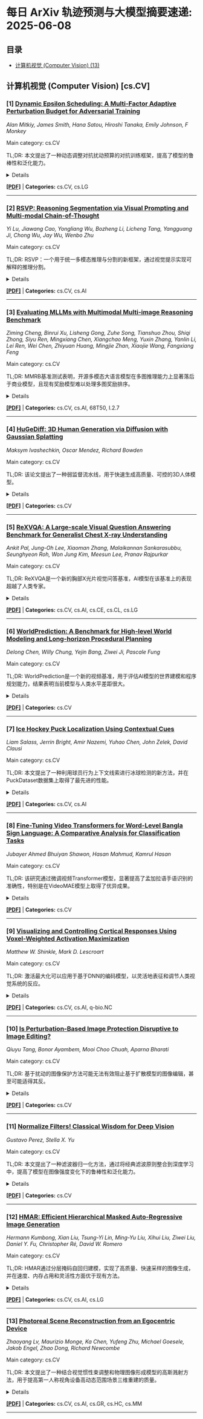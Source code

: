 # 每日 ArXiv 轨迹预测与大模型摘要速递: 2025-06-08

## 目录

- [计算机视觉 (Computer Vision) (13)](#cs-cv)

## 计算机视觉 (Computer Vision) [cs.CV]
### [1] [Dynamic Epsilon Scheduling: A Multi-Factor Adaptive Perturbation Budget for Adversarial Training](https://arxiv.org/abs/2506.04263)
*Alan Mitkiy, James Smith, Hana Satou, Hiroshi Tanaka, Emily Johnson, F Monkey*

Main category: cs.CV

TL;DR: 本文提出了一种动态调整对抗扰动预算的对抗训练框架，提高了模型的鲁棒性和泛化能力。


<details>
  <summary>Details</summary>
Motivation: 现有的对抗训练方法依赖于固定的扰动预算，无法考虑实例特定的鲁棒性特征。

Method: 本文提出了一种名为动态Epsilon调度（DES）的框架，该框架通过结合梯度代理、预测置信度和模型不确定性等因素，自适应地调整每个实例和每个训练迭代的对抗扰动预算。

Result: 在CIFAR-10和CIFAR-100上的实验结果表明，与固定epsilon基线和先前的自适应方法相比，该方法能够持续提高对抗鲁棒性和标准准确率。

Conclusion: 本文提出了一种新的对抗训练方法，通过动态调整扰动预算，提高了模型的鲁棒性和泛化能力。

Abstract: 对抗训练是防御深度神经网络免受对抗样本攻击的最有效策略之一。现有的对抗训练方法的一个关键限制在于它们依赖于固定的扰动预算，这无法解释特定实例的鲁棒性特征。虽然诸如IAAT和MMA之类的工作引入了实例级别的自适应，但它们通常依赖于数据鲁棒性的启发式或静态近似。在本文中，我们提出了一种动态Epsilon调度（DES）框架，该框架可以自适应地调整每个实例和每个训练迭代的对抗扰动预算。DES集成了三个关键因素：（1）通过基于梯度的代理近似的到决策边界的距离，（2）从softmax熵得出的预测置信度，以及（3）通过蒙特卡洛dropout估计的模型不确定性。通过将这些线索整合到统一的调度策略中，DES可以动态地调整扰动预算，以指导更有效的对抗学习。在CIFAR-10和CIFAR-100上的实验结果表明，与固定epsilon基线和先前的自适应方法相比，我们的方法能够持续提高对抗鲁棒性和标准准确率。此外，我们还提供了有关调度策略的稳定性和收敛性的理论见解。这项工作为实例感知、数据驱动的对抗训练方法开辟了一条新途径。

</details>

[**[PDF]**](https://arxiv.org/pdf/2506.04263) | **Categories:** cs.CV, cs.LG

---

### [2] [RSVP: Reasoning Segmentation via Visual Prompting and Multi-modal Chain-of-Thought](https://arxiv.org/abs/2506.04277)
*Yi Lu, Jiawang Cao, Yongliang Wu, Bozheng Li, Licheng Tang, Yangguang Ji, Chong Wu, Jay Wu, Wenbo Zhu*

Main category: cs.CV

TL;DR: RSVP：一个用于统一多模态推理与分割的新框架，通过视觉提示实现可解释的推理分割。


<details>
  <summary>Details</summary>
Motivation: 多模态大型语言模型(MLLM)在推理能力方面表现出了显著的能力，但缺乏显式的视觉基础和分割机制，这在认知推理和视觉感知之间造成了差距。

Method: RSVP是一个两阶段的结构化框架，它集成了推理驱动的定位和分割细化。

Result: RSVP在ReasonSeg上超过了最先进的方法高达+6.5 gIoU和+9.2 cIoU，并在zero-shot设置下在SegInW上实现了49.7 mAP。

Conclusion: RSVP通过显式地建模多模态推理和分割之间的交互，为可解释的推理分割引入了一种新的范例，并实现了最先进的性能。

Abstract: 多模态大型语言模型(MLLM)在推理能力方面表现出了显著的能力，但缺乏显式的视觉基础和分割机制，这在认知推理和视觉感知之间造成了差距。为了弥合这一差距，我们引入了通过视觉提示进行推理分割(RSVP)，这是一个新的框架，它统一了多步骤多模态推理与有基础的视觉理解。RSVP是一个两阶段的结构化框架，它集成了推理驱动的定位和分割细化。在推理阶段，RSVP采用多模态的思维链视觉提示，以帮助MLLM理解查询和推断目标，生成可解释的区域建议，从而增强视觉基础。在分割阶段，RSVP使用视觉-语言分割模块(VLSM)细化这些建议，无缝地集成文本和视觉线索，以生成精确的分割掩码。通过显式地建模多模态推理和分割之间的交互，RSVP为可解释的推理分割引入了一种新的范例。它利用了MLLM固有的定位能力，使模型不仅能够推理对象，还能够生成结构化的视觉表示。我们广泛的实验表明，RSVP实现了最先进的性能，在ReasonSeg上超过了最先进的方法高达+6.5 gIoU和+9.2 cIoU，并在zero-shot设置下在SegInW上实现了49.7 mAP。这些结果验证了RSVP作为一个有效的和可扩展的框架，用于整合认知推理与结构化的视觉理解。

</details>

[**[PDF]**](https://arxiv.org/pdf/2506.04277) | **Categories:** cs.CV, cs.AI

---

### [3] [Evaluating MLLMs with Multimodal Multi-image Reasoning Benchmark](https://arxiv.org/abs/2506.04280)
*Ziming Cheng, Binrui Xu, Lisheng Gong, Zuhe Song, Tianshuo Zhou, Shiqi Zhong, Siyu Ren, Mingxiang Chen, Xiangchao Meng, Yuxin Zhang, Yanlin Li, Lei Ren, Wei Chen, Zhiyuan Huang, Mingjie Zhan, Xiaojie Wang, Fangxiang Feng*

Main category: cs.CV

TL;DR: MMRB基准测试表明，开源多模态大语言模型在多图推理能力上显著落后于商业模型，且现有奖励模型难以处理多图奖励排序。


<details>
  <summary>Details</summary>
Motivation: 现有的多模态大语言模型基准主要集中于单图视觉推理或仅有最终答案评估的多图理解任务，对多图输入的多模态大语言模型的推理能力探索不足。

Method: 提出了多模态多图推理基准（MMRB），包含92个子任务，涵盖空间、时间和语义推理，并使用GPT-4o生成并由人工专家改进的多解、CoT风格注释。此外，还提出了一个句子级匹配框架，使用开源LLM来支持快速和可扩展的评估。

Result: 对40个多模态大语言模型（包括9个推理专用模型和8个奖励模型）进行了广泛的基线实验，结果表明开源多模态大语言模型在多图推理任务中仍然显著落后于商业模型。此外，当前的多模态奖励模型几乎无法处理多图奖励排序任务。

Conclusion: 开源多模态大语言模型在多图推理任务中显著落后于商业模型，且当前多模态奖励模型几乎无法处理多图奖励排序任务。

Abstract: 随着能力的增强和应用的普及，多模态大型语言模型（MLLM）越来越需要在多个图像上进行处理和推理。然而，现有的MLLM基准主要集中于单图像视觉推理或仅有最终答案评估的多图像理解任务，这使得MLLM在多图像输入上的推理能力在很大程度上未被探索。为了解决这个问题，我们推出了多模态多图像推理基准（MMRB），这是第一个旨在评估跨多个图像的结构化视觉推理的基准。MMRB包含92个子任务，涵盖空间、时间和语义推理，具有由GPT-4o生成并由人工专家改进的多解、CoT风格的注释。一个衍生的子集旨在评估多图像场景中的多模态奖励模型。为了支持快速和可扩展的评估，我们提出了一个使用开源LLM的句子级匹配框架。对40个MLLM（包括9个推理专用模型和8个奖励模型）的广泛基线实验表明，在多图像推理任务中，开源MLLM仍然显著落后于商业MLLM。此外，当前的多模态奖励模型几乎无法处理多图像奖励排序任务。

</details>

[**[PDF]**](https://arxiv.org/pdf/2506.04280) | **Categories:** cs.CV, cs.AI, 68T50, I.2.7

---

### [4] [HuGeDiff: 3D Human Generation via Diffusion with Gaussian Splatting](https://arxiv.org/abs/2506.04351)
*Maksym Ivashechkin, Oscar Mendez, Richard Bowden*

Main category: cs.CV

TL;DR: 该论文提出了一种弱监督流水线，用于快速生成高质量、可控的3D人体模型。


<details>
  <summary>Details</summary>
Motivation: 当前方法在生成精确的3D人体方面存在挑战，包括细节不足、手和面部渲染不准确、人体逼真度不足以及外观控制性差。此外，缺乏多样性、逼真度和标注的人体图像数据也阻碍了3D人体模型的发展。

Method: 该方法包括三个步骤：1) 使用图像扩散模型生成逼真且可控的人体图像数据集；2) 提出一种高效的图像特征到3D点云的映射方法，该方法基于Transformer架构；3) 训练一个以文本提示为条件的点云扩散模型。

Result: 实验结果表明，与现有方法相比，该方法在3D人体生成速度上提高了几个数量级，并且在文本提示对齐、逼真度和渲染质量方面都有显著提高。

Conclusion: 该论文提出了一种弱监督流水线，通过图像扩散模型生成逼真的人体图像数据集，并使用基于Transformer的架构将图像特征映射到3D点云，最后训练一个以文本提示为条件的点云扩散模型，从而实现了更快速、更高质量的3D人体生成。

Abstract: 三维人体生成是计算机视觉和图形学中一个重要的问题，有着广泛的应用。尽管生成式人工智能（如扩散模型）或神经辐射场或高斯溅射等渲染方法取得了最新进展，但从文本提示控制精确的三维人体的生成仍然是一个开放的挑战。目前的方法在精细细节、手和面部的精确渲染、人体逼真度以及外观的可控性方面存在困难。缺乏多样性、逼真度和标注的人体图像数据仍然是一个挑战，阻碍了基础三维人体模型的发展。我们提出了一种弱监督流水线，试图解决这些挑战。第一步，我们使用最先进的图像扩散模型生成具有可控属性（如外观、种族、性别等）的逼真人体图像数据集。接下来，我们提出了一种有效的从图像特征到三维点云的映射方法，使用基于Transformer的架构。最后，我们通过训练一个以用于生成原始样本的相同文本提示为条件的点云扩散模型来闭环。我们证明，与最先进的方法相比，三维人体生成的速度提高了几个数量级，并且文本提示对齐、逼真度和渲染质量也得到了显著提高。我们将提供代码和数据集。

</details>

[**[PDF]**](https://arxiv.org/pdf/2506.04351) | **Categories:** cs.CV

---

### [5] [ReXVQA: A Large-scale Visual Question Answering Benchmark for Generalist Chest X-ray Understanding](https://arxiv.org/abs/2506.04353)
*Ankit Pal, Jung-Oh Lee, Xiaoman Zhang, Malaikannan Sankarasubbu, Seunghyeon Roh, Won Jung Kim, Meesun Lee, Pranav Rajpurkar*

Main category: cs.CV

TL;DR: ReXVQA是一个新的胸部X光片视觉问答基准，AI模型在该基准上的表现超越了人类专家。


<details>
  <summary>Details</summary>
Motivation: 现有的VQA方法过度依赖模板查询，缺乏多样性和临床真实性。

Method: 提出了ReXVQA，一个包含约696,000个问题和160,000张胸部X光片研究的视觉问答基准。

Result: MedGemma模型取得了83.24%的总体准确率，超过了放射科住院医师的77.27%。

Conclusion: AI模型在胸部X光片判读方面超越了人类专家，但AI模型和人类专家之间存在不同的表现模式。

Abstract: 我们提出了ReXVQA，这是胸部放射学中最大、最全面的视觉问答（VQA）基准，包含约696,000个问题，并配有训练、验证和测试集中160,000个胸部X光片研究。与先前严重依赖基于模板的查询的工作不同，ReXVQA引入了一个多样化且临床真实的Task套件，反映了五个核心放射学推理技能：存在评估、位置分析、否定检测、鉴别诊断和几何推理。我们评估了八个最先进的多模态大型语言模型，包括MedGemma-4B-it、Qwen2.5-VL、Janus-Pro-7B和Eagle2-9B。性能最佳的模型（MedGemma）实现了83.24%的总体准确率。为了弥合AI性能和临床专业知识之间的差距，我们对200个随机抽样的病例进行了全面的人类读者研究，涉及3名放射科住院医师。我们的评估表明，与人类读者（最佳放射科住院医师：77.27%）相比，MedGemma取得了卓越的性能（83.84%的准确率），这代表着一个重要的里程碑，即AI性能超过了胸部X光片解读方面的专家人类评估。读者研究揭示了AI模型和人类专家之间不同的性能模式，放射科医生之间具有很强的读者间一致性，同时显示了人类读者和AI模型之间更可变的一致性模式。ReXVQA为评估通用放射AI系统建立了一个新标准，提供公共排行榜、细粒度评估拆分、结构化解释和类别级别细分。该基准为下一代AI系统奠定了基础，这些系统能够模仿超出狭窄病理分类的专家级临床推理。我们的数据集将在https://huggingface.co/datasets/rajpurkarlab/ReXVQA上开源。

</details>

[**[PDF]**](https://arxiv.org/pdf/2506.04353) | **Categories:** cs.CV, cs.AI, cs.CE, cs.CL, cs.LG

---

### [6] [WorldPrediction: A Benchmark for High-level World Modeling and Long-horizon Procedural Planning](https://arxiv.org/abs/2506.04363)
*Delong Chen, Willy Chung, Yejin Bang, Ziwei Ji, Pascale Fung*

Main category: cs.CV

TL;DR: WorldPrediction是一个新的视频基准，用于评估AI模型的世界建模和程序规划能力，结果表明当前模型与人类水平差距很大。


<details>
  <summary>Details</summary>
Motivation: 当前AI模型，特别是生成模型，如何学习世界模型并在不同的环境中进行程序规划尚不清楚。

Method: 引入WorldPrediction，这是一个基于视频的基准，用于评估不同AI模型的世界建模和程序规划能力。

Result: 当前前沿模型在WorldPrediction-WM上仅达到57%的准确率，在WorldPrediction-PP上仅达到38%，而人类可以完美解决这两项任务。

Conclusion: 当前前沿模型在WorldPrediction-WM上仅达到57%的准确率，在WorldPrediction-PP上仅达到38%，而人类可以完美解决这两项任务。

Abstract: 人类拥有一个内在的“世界模型”，使我们能够根据世界状态进行行动规划。人工智能体也需要拥有这样的世界模型来进行行动规划。目前的人工智能模型，特别是生成模型，如何学习这种世界模型并在不同的环境中进行程序规划尚不清楚。我们引入了WorldPrediction，这是一个基于视频的基准，用于评估不同AI模型的世界建模和程序规划能力。与之前主要关注低级世界建模和机器人运动规划的基准相比，WorldPrediction是第一个强调具有时间和语义抽象的动作的基准。给定初始和最终的世界状态，任务是从一组反事实的干扰项中区分出正确的动作（WorldPrediction-WM）或正确排序的动作序列（WorldPrediction-PP）。这种判别性任务设置使我们能够评估不同类型的世界模型和规划器，并实现对不同假设的全面比较。该基准使用视觉观察来表示状态和动作。为了防止模型利用背景场景中的低级连续性线索，我们提供了“动作等价物”——在不同上下文中观察到的相同动作——作为选择的候选对象。该基准基于部分可观察半MDP的形式框架，确保了评估的更好可靠性和鲁棒性。我们对基准进行了广泛的人工过滤和验证，结果表明，当前的前沿模型在WorldPrediction-WM上的准确率仅为57%，在WorldPrediction-PP上的准确率仅为38%，而人类能够完美地解决这两项任务。

</details>

[**[PDF]**](https://arxiv.org/pdf/2506.04363) | **Categories:** cs.CV

---

### [7] [Ice Hockey Puck Localization Using Contextual Cues](https://arxiv.org/abs/2506.04365)
*Liam Salass, Jerrin Bright, Amir Nazemi, Yuhao Chen, John Zelek, David Clausi*

Main category: cs.CV

TL;DR: 本文提出了一种利用球员行为上下文线索进行冰球检测的新方法，并在PuckDataset数据集上取得了最先进的性能。


<details>
  <summary>Details</summary>
Motivation: 由于冰球体积小、频繁遮挡、运动模糊、广播伪影以及因相机变焦和广播相机视角变化而导致的不一致性，冰球广播视频中的冰球检测提出了重大挑战。以往的研究侧重于基于外观或基于运动的冰球线索，而没有明确地对来自球员行为的线索进行建模。球员们会持续地转动身体，并将视线 направ к шайбе.

Method: 提出了一种名为PLUCC的新方法，该方法利用上下文线索进行尺度感知的单帧冰球检测。PLUCC包括三个组成部分：(a) 上下文编码器，它利用球员的朝向和位置作为有用的先验知识；(b) 特征金字塔编码器，它从双编码器中提取多尺度特征；(c) 门控解码器，它结合了潜在特征和通道门控机制。

Result: 在PuckDataset数据集上进行的PLUCC实验结果表明，检测性能达到了最先进的水平，平均精度提高了12.2%，RSLE平均精度提高了25%，超过了之前的基线方法。

Conclusion: 这项研究表明，上下文理解在提高冰球检测性能方面起着关键作用，对自动化体育分析具有广泛的影响。

Abstract: 冰球广播视频中的冰球检测由于冰球体积小、频繁遮挡、运动模糊、广播伪影以及因相机变焦和广播相机视角变化而导致的不一致性而面临重大挑战。以往的研究侧重于基于外观或基于运动的冰球线索，而没有明确地对来自球员行为的线索进行建模。受这种强烈的上下文线索的推动，我们提出了一种名为Puck Localization Using Contextual Cues (PLUCC) 的新方法，该方法用于进行尺度感知和上下文驱动的单帧冰球检测。PLUCC包括三个组成部分：(a) 上下文编码器，它利用球员的朝向和位置作为有用的先验知识；(b) 特征金字塔编码器，它从双编码器中提取多尺度特征；(c) 门控解码器，它结合了潜在特征和通道门控机制。为了进行评估，除了标准的平均精度外，我们还提出了冰场空间定位误差 (RSLE)，这是一种尺度不变的基于单应性的度量，用于消除冰场空间评估中的透视偏差。PLUCC在PuckDataset数据集上的实验结果表明，检测性能达到了最先进的水平，平均精度提高了12.2%，RSLE平均精度提高了25%，超过了之前的基线方法。我们的研究表明，上下文理解在提高冰球检测性能方面起着关键作用，对自动化体育分析具有广泛的影响。

</details>

[**[PDF]**](https://arxiv.org/pdf/2506.04365) | **Categories:** cs.CV, cs.AI

---

### [8] [Fine-Tuning Video Transformers for Word-Level Bangla Sign Language: A Comparative Analysis for Classification Tasks](https://arxiv.org/abs/2506.04367)
*Jubayer Ahmed Bhuiyan Shawon, Hasan Mahmud, Kamrul Hasan*

Main category: cs.CV

TL;DR: 该研究通过微调视频Transformer模型，显著提高了孟加拉语手语识别的准确性，特别是在VideoMAE模型上取得了优异成果。


<details>
  <summary>Details</summary>
Motivation: 孟加拉语手语（BdSL）是孟加拉国听障人士的主要交流方式。本研究旨在提高BdSL识别的准确性和可扩展性。

Method: 研究人员在BdSLW60和BdSLW401数据集上微调了VideoMAE、ViViT和TimeSformer等视频Transformer架构，并采用了数据增强和分层交叉验证等技术。

Result: VideoMAE模型在修正帧率的BdSLW60数据集上达到了95.5%的准确率，在BdSLW401数据集的前向手势上达到了81.04%的准确率。

Conclusion: 视频Transformer模型在孟加拉语手语识别中显著优于传统方法，VideoMAE在BdSLW60和BdSLW401数据集上取得了最高的准确率。

Abstract: 本研究旨在通过自动识别和分类图像或视频中的手势，并将其转换为文本或语音，从而提高听障人士的可访问性。在孟加拉国，孟加拉语手语（BdSL）是许多听障人士的主要交流方式。本研究在BdSLW60（一个包含60个常用手势的小规模BdSL数据集）上微调了最先进的视频Transformer架构——VideoMAE、ViViT和TimeSformer。我们将视频标准化为30 FPS，生成了9307个用户试验片段。为了评估可扩展性和鲁棒性，还在包含401个手势类别的大规模数据集BdSLW401上对模型进行了微调。此外，我们还针对包括LSA64和WLASL在内的公共数据集进行了基准测试。应用了随机裁剪、水平翻转和短边缩放等数据增强技术，以提高模型的鲁棒性。为了确保模型选择过程中各折叠之间的平衡评估，我们在训练集上采用了10折分层交叉验证，同时使用来自未见过用户U4和U8的保留测试数据进行与说话人无关的评估。结果表明，视频Transformer模型明显优于传统的机器学习和深度学习方法。性能受数据集大小、视频质量、帧分布、帧率和模型架构等因素的影响。在这些模型中，VideoMAE变体在帧率校正的BdSLW60数据集上获得了95.5%的最高准确率，在BdSLW401的前向手势上获得了81.04%的最高准确率——证明了可扩展且准确的BdSL识别的强大潜力。

</details>

[**[PDF]**](https://arxiv.org/pdf/2506.04367) | **Categories:** cs.CV

---

### [9] [Visualizing and Controlling Cortical Responses Using Voxel-Weighted Activation Maximization](https://arxiv.org/abs/2506.04379)
*Matthew W. Shinkle, Mark D. Lescroart*

Main category: cs.CV

TL;DR: 激活最大化可以应用于基于DNN的编码模型，以灵活地表征和调节人类视觉系统的反应。


<details>
  <summary>Details</summary>
Motivation: 基于DNN的编码模型可以准确预测大脑对视觉刺激的反应，但对驱动这些反应的具体特征的洞察有限。

Method: 提取并自适应地降采样预训练的Inception V3网络多层的激活值，然后使用线性回归预测fMRI反应。再应用激活最大化生成针对皮层体素预测反应优化的图像。

Result: 生成的图像包含与已知选择性定性对应的视觉特征，并且可以探索整个视觉皮层的选择性。在fMRI研究中，生成的图像可靠地驱动了低级和高级视觉区域以及不同受试者的目标区域的活动。

Conclusion: 激活最大化可以成功应用于基于DNN的编码模型，克服了需要原生生成模型的替代方法的局限性，实现了对人类视觉系统反应的灵活表征和调节。

Abstract: 在视觉任务上训练的深度神经网络（DNN）会产生类似于人类视觉系统的特征表示。虽然基于DNN的编码模型可以准确预测大脑对视觉刺激的反应，但它们对驱动这些反应的具体特征的洞察有限。本文证明，激活最大化——一种旨在解释视觉DNN的技术——可以应用于基于DNN的人脑编码模型。我们提取并自适应地降采样预训练的Inception V3网络多层的激活值，然后使用线性回归预测fMRI反应。这产生了一个完整的大脑反应图像计算模型。接下来，我们应用激活最大化来生成针对单个皮层体素预测反应优化的图像。我们发现这些图像包含与已知选择性定性对应的视觉特征，并且可以探索整个视觉皮层的选择性。我们进一步将我们的方法扩展到整个大脑感兴趣区域（ROI），并通过在fMRI研究中向人类参与者展示这些图像来验证其有效性。我们发现，生成的图像可靠地驱动了低级和高级视觉区域以及不同受试者的目标区域的活动。这些结果表明，激活最大化可以成功应用于基于DNN的编码模型。通过解决需要原生生成模型的替代方法的关键限制，我们的方法能够灵活地表征和调节整个人类视觉系统的反应。

</details>

[**[PDF]**](https://arxiv.org/pdf/2506.04379) | **Categories:** cs.CV, cs.AI, q-bio.NC

---

### [10] [Is Perturbation-Based Image Protection Disruptive to Image Editing?](https://arxiv.org/abs/2506.04394)
*Qiuyu Tang, Bonor Ayambem, Mooi Choo Chuah, Aparna Bharati*

Main category: cs.CV

TL;DR: 基于扰动的图像保护方法可能无法有效阻止基于扩散模型的图像编辑，甚至可能适得其反。


<details>
  <summary>Details</summary>
Motivation: 最先进的扩散模型（如 Stable Diffusion）的卓越图像生成能力也可能被滥用于传播虚假信息和剽窃受版权保护的材料。为了减轻与图像编辑相关的潜在风险，当前的图像保护方法依赖于向图像添加难以察觉的扰动，以阻止基于扩散的编辑。

Method: 对各种基于扰动的图像保护方法在多个领域（自然场景图像和艺术品）和编辑任务（图像到图像生成和风格编辑）中进行了实验。

Result: 在大多数情况下，受保护图像的基于扩散的编辑会生成符合指导提示的理想输出图像。研究结果表明，在生成过程中，向图像添加噪声可能会自相矛盾地增加图像与给定文本提示的关联，从而导致意想不到的后果，例如更好的结果编辑。

Conclusion: 扰动方法可能不足以针对基于扩散的编辑提供强大的图像保护。

Abstract: 最先进的扩散模型（如 Stable Diffusion）具有卓越的图像生成能力，但也可能被滥用于传播虚假信息和剽窃受版权保护的材料。为了减轻与图像编辑相关的潜在风险，当前的图像保护方法依赖于向图像添加难以察觉的扰动，以阻止基于扩散的编辑。完全成功的图像保护意味着编辑尝试的输出是不希望的、嘈杂的图像，与参考图像完全无关。在对各种基于扰动的图像保护方法在多个领域（自然场景图像和艺术品）和编辑任务（图像到图像生成和风格编辑）中进行的实验中，我们发现这种保护并没有完全实现这一目标。在大多数情况下，受保护图像的基于扩散的编辑会生成符合指导提示的理想输出图像。我们的研究结果表明，在生成过程中，向图像添加噪声可能会自相矛盾地增加图像与给定文本提示的关联，从而导致意想不到的后果，例如更好的结果编辑。因此，我们认为基于扰动的方法可能无法为针对基于扩散的编辑提供强大的图像保护。

</details>

[**[PDF]**](https://arxiv.org/pdf/2506.04394) | **Categories:** cs.CV

---

### [11] [Normalize Filters! Classical Wisdom for Deep Vision](https://arxiv.org/abs/2506.04401)
*Gustavo Perez, Stella X. Yu*

Main category: cs.CV

TL;DR: 本文提出了一种滤波器归一化方法，通过将经典滤波原则整合到深度学习中，提高了模型在图像强度变化下的鲁棒性和泛化能力。


<details>
  <summary>Details</summary>
Motivation: 当图像经过大气传输时，深度网络中端到端学习的卷积滤波器的响应会失真，导致不正确的结果。

Method: 我们提出滤波器归一化，然后进行可学习的缩放和移位，类似于批量归一化。

Result: 通过将经典滤波原则整合到深度学习中，我们的方法在人工和自然强度变化基准上取得了显着改进。我们的 ResNet34 甚至可以大大优于 CLIP。

Conclusion: 未归一化的滤波器会降低性能，而滤波器归一化可以规范学习，促进多样性，并提高鲁棒性和泛化能力。

Abstract: 经典的图像滤波器，例如用于平均或差分的滤波器，都经过仔细的归一化，以确保一致性、可解释性，并避免诸如强度偏移、光晕或振铃之类的伪影。相比之下，在深度网络中端到端学习的卷积滤波器缺乏这种约束。尽管它们可能类似于小波和斑点/边缘检测器，但它们没有以相同或任何方式进行归一化。因此，当图像经过大气传输时，它们的响应会失真，导致不正确的结果。我们通过提出滤波器归一化来解决此限制，然后进行可学习的缩放和移位，类似于批量归一化。这种简单而有效的修改确保了滤波器是大气等变的，从而实现了共域对称性。通过将经典滤波原则整合到深度学习中（适用于卷积神经网络和卷积相关的视觉 Transformer），我们的方法在人工和自然强度变化基准上取得了显着改进。我们的 ResNet34 甚至可以大大优于 CLIP。我们的分析表明，未归一化的滤波器会降低性能，而滤波器归一化可以规范学习，促进多样性，并提高鲁棒性和泛化能力。

</details>

[**[PDF]**](https://arxiv.org/pdf/2506.04401) | **Categories:** cs.CV

---

### [12] [HMAR: Efficient Hierarchical Masked Auto-Regressive Image Generation](https://arxiv.org/abs/2506.04421)
*Hermann Kumbong, Xian Liu, Tsung-Yi Lin, Ming-Yu Liu, Xihui Liu, Ziwei Liu, Daniel Y. Fu, Christopher Ré, David W. Romero*

Main category: cs.CV

TL;DR: HMAR通过分层掩码自回归建模，实现了高质量、快速采样的图像生成，并在速度、内存占用和灵活性方面优于现有方法。


<details>
  <summary>Details</summary>
Motivation: 视觉自回归建模(VAR)在弥合自回归图像模型和扩散模型之间的速度和质量差距方面显示出了希望。然而，由于分辨率尺度中所有token的并行生成，这种公式导致图像质量降低；序列长度以超线性方式缩放图像分辨率；并且需要重新训练才能改变采样计划。

Method: HMAR将下一尺度预测重新定义为马尔可夫过程，其中每个分辨率尺度的预测仅以其直接前置分辨率中的token为条件，而不是以所有前置分辨率中的token为条件。在预测分辨率尺度时，HMAR使用可控的多步掩码生成程序，以在每个步骤中生成token的子集。

Result: 在ImageNet 256x256和512x512基准测试中，HMAR模型与参数匹配的VAR、扩散模型和自回归模型相匹配或优于它们。我们开发了高效的IO感知块稀疏注意内核，使HMAR的训练和推理时间比VAR分别快2.5倍和1.75倍以上，并且推理内存占用降低了3倍以上。最后，HMAR比VAR更灵活；它的采样计划可以在没有进一步训练的情况下改变，并且它可以以零样本的方式应用于图像编辑任务。

Conclusion: HMAR模型在ImageNet 256x256和512x512基准测试中，性能与参数匹配的VAR、扩散模型和自回归模型相当或更优，训练和推理速度分别比VAR快2.5倍和1.75倍以上，并且推理内存占用降低了3倍以上。此外，HMAR还比VAR更灵活，无需进一步训练即可更改其采样计划，并且可以以零样本方式应用于图像编辑任务。

Abstract: 视觉自回归建模（VAR）在弥合自回归图像模型和扩散模型之间的速度和质量差距方面显示出前景。VAR通过将图像分解为连续的分辨率尺度来重新制定自回归建模。在推理过程中，通过预测下一个（更高分辨率）尺度中的所有token来生成图像，该预测以所有先前（较低分辨率）尺度中的所有token为条件。然而，由于分辨率尺度中所有token的并行生成，这种公式导致图像质量降低；序列长度以超线性方式缩放图像分辨率；并且需要重新训练才能改变采样计划。 我们引入了分层掩码自回归建模（HMAR），这是一种新的图像生成算法，它使用下一尺度预测和掩码预测来缓解这些问题，从而以快速采样生成高质量图像。HMAR将下一尺度预测重新定义为马尔可夫过程，其中每个分辨率尺度的预测仅以其直接前置分辨率中的token为条件，而不是以所有前置分辨率中的token为条件。在预测分辨率尺度时，HMAR使用可控的多步掩码生成程序，以在每个步骤中生成token的子集。在ImageNet 256x256和512x512基准测试中，HMAR模型与参数匹配的VAR、扩散和自回归基线模型相匹配或优于它们。我们开发了高效的IO感知块稀疏注意内核，使HMAR的训练和推理时间比VAR分别快2.5倍和1.75倍以上，并且推理内存占用降低了3倍以上。最后，HMAR比VAR更灵活；它的采样计划可以在没有进一步训练的情况下改变，并且它可以以零样本的方式应用于图像编辑任务。

</details>

[**[PDF]**](https://arxiv.org/pdf/2506.04421) | **Categories:** cs.CV, cs.AI, cs.LG

---

### [13] [Photoreal Scene Reconstruction from an Egocentric Device](https://arxiv.org/abs/2506.04444)
*Zhaoyang Lv, Maurizio Monge, Ka Chen, Yufeng Zhu, Michael Goesele, Jakob Engel, Zhao Dong, Richard Newcombe*

Main category: cs.CV

TL;DR: 本文提出了一种结合视觉惯性束调整和物理图像形成模型的高斯溅射方法，用于提高第一人称视角设备高动态范围场景三维重建的质量。


<details>
  <summary>Details</summary>
Motivation: 现有的使用第一人称视角设备进行高动态范围场景三维重建的方法忽略了像素级精确重建所需的关键细节，并且通常假设RGB相机为全局快门相机，忽略了滚动快门效应。

Method: 提出了一种新的基于高斯溅射的三维重建方法，该方法结合了视觉惯性束调整(VIBA)和基于物理的图像形成模型，以解决滚动快门相机的时间戳和运动校准问题，并处理高动态范围。

Result: 在各种室内和室外光照条件下，使用Project Aria设备和Meta Quest3设备进行的大量实验表明，结合VIBA可以稳定地提高1 dB的PSNR，而使用提出的图像形成模型可以额外提高1 dB。

Conclusion: 通过结合视觉惯性束调整(VIBA)和基于物理的图像形成模型，该方法能够显著提高高动态范围场景下使用第一人称视角设备进行三维重建的质量。

Abstract: 本文研究了使用第一人称视角设备进行高动态范围场景照片级真实感重建所面临的挑战。现有方法通常假设使用设备视觉惯性里程计系统估计的帧率6DoF位姿，这可能会忽略像素级精确重建所需的关键细节。本研究提出了两个重要的发现。首先，与将RGB相机视为全局快门相机的传统方法不同，我们强调了使用视觉惯性束调整(VIBA)来校准滚动快门RGB传感相机在高速率轨迹格式下的精确时间戳和运动的重要性，这确保了滚动快门相机的物理特性的精确校准。其次，我们将基于物理的图像形成模型融入到高斯溅射中，有效地解决了传感器特性，包括RGB相机的滚动快门效应和传感器测量的动态范围。我们提出的公式适用于广泛使用的高斯溅射表示的变体。我们使用开源的Project Aria设备在各种室内和室外照明条件下对我们的流程进行了全面的评估，并在Meta Quest3设备上进一步验证了它。在所有实验中，我们观察到，通过结合VIBA，视觉效果稳定地提高了+1 dB PSNR，而通过我们提出的图像形成模型，视觉效果又提高了+1 dB。我们的完整实现、评估数据集和记录配置文件可在http://www.projectaria.com/photoreal-reconstruction/获得。

</details>

[**[PDF]**](https://arxiv.org/pdf/2506.04444) | **Categories:** cs.CV, cs.AI, cs.GR, cs.HC, cs.MM

---
